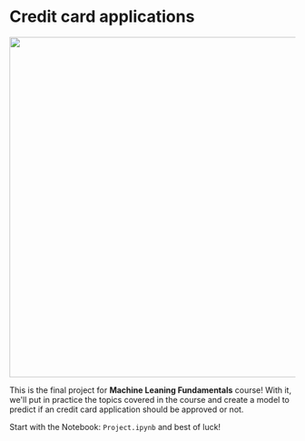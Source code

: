 # Credit card applications

<p align="center">
  <img width="600px" src="https://user-images.githubusercontent.com/7065401/71745877-3f23f480-2e4a-11ea-8b30-db52ab1b9f30.png">
</p>

This is the final project for **Machine Leaning Fundamentals** course! With it, we'll put in practice the topics covered in the course and create a model to predict if an credit card application should be approved or not.

Start with the Notebook: `Project.ipynb` and best of luck!
